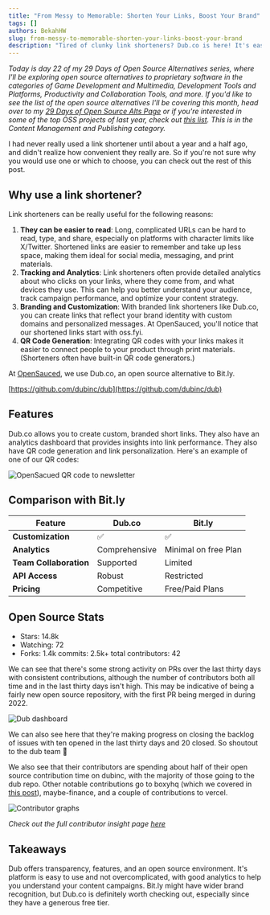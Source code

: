 ```yaml
---
title: "From Messy to Memorable: Shorten Your Links, Boost Your Brand"
tags: []
authors: BekahHW
slug: from-messy-to-memorable-shorten-your-links-boost-your-brand
description: "Tired of clunky link shorteners? Dub.co is here! It's easy to use, packed with features, and totally open source. "
---
```


*Today is day 22 of my 29 Days of Open Source Alternatives series, where I'll be exploring open source alternatives to proprietary software in the categories of Game Development and Multimedia, Development Tools and Platforms, Productivity and Collaboration Tools, and more. If you'd like to see the list of the open source alternatives I'll be covering this month, head over to my [29 Days of Open Source Alts Page](https://oss.fyi/oss-alts) or if you're interested in some of the top OSS projects of last year, check out [this list](https://oss.fyi/top-oss-2023). This is in the Content Management and Publishing category.*

I had never really used a link shortener until about a year and a half ago, and didn't realize how convenient they really are. So if you're not sure why you would use one or which to choose, you can check out the rest of this post.

<!-- truncate -->

## Why use a link shortener?

Link shorteners can be really useful for the following reasons:

1. **They can be easier to read**:  Long, complicated URLs can be hard to read, type, and share, especially on platforms with character limits like X/Twitter. Shortened links are easier to remember and take up less space, making them ideal for social media, messaging, and print materials.
2. **Tracking and Analytics**: Link shorteners often provide detailed analytics about who clicks on your links, where they come from, and what devices they use. This can help you better understand your audience, track campaign performance, and optimize your content strategy.
3. **Branding and Customization**: With branded link shorteners like Dub.co, you can create links that reflect your brand identity with custom domains and personalized messages. At OpenSauced, you'll notice that our shortened links start with oss.fyi.
4. **QR Code Generation**: Integrating QR codes with your links makes it easier to connect people  to your product through print materials. (Shorteners often have built-in QR code generators.)

At [OpenSauced](https://opensauced.pizza/), we use Dub.co, an open source alternative to Bit.ly.

[https://github.com/dubinc/dub](https://github.com/dubinc/dub)

## Features

Dub.co allows you to create custom, branded short links. They also have an analytics dashboard that provides insights into link performance. They also have QR code generation and link personalization. Here's an example of one of our QR codes:

![OpenSacued QR code to newsletter](https://dev-to-uploads.s3.amazonaws.com/uploads/articles/r6b35q3mfwb878zh0yvx.png)

## Comparison with Bit.ly

| Feature               | Dub.co            | Bit.ly              |
|-----------------------|-------------------|---------------------|
| **Customization**     | :white_check_mark:       | :white_check_mark:           |
| **Analytics**         | Comprehensive     | Minimal on free Plan  |
| **Team Collaboration**| Supported         | Limited             |
| **API Access**        | Robust            | Restricted          |
| **Pricing**           | Competitive       | Free/Paid Plans     |

## Open Source Stats

- Stars: 14.8k
- Watching: 72
- Forks: 1.4k
commits: 2.5k+
total contributors: 42

We can see that there's some strong activity on PRs over the last thirty days with consistent contributions, although the number of contributors both all time and in the last thirty days isn't high. This may be indicative of being a fairly new open source repository, with the first PR being merged in during 2022.

![Dub dashboard](https://dev-to-uploads.s3.amazonaws.com/uploads/articles/y3ycyw9onk480s98u79m.png)

We can also see here that they're making progress on closing the backlog of issues with ten opened in the last thirty days and 20 closed. So shoutout to the dub team :tada:

We also see that their contributors are spending about half of their open source contribution time on dubinc, with the majority of those going to the dub repo. Other notable contributions go to boxyhq (which we covered in [this post](https://dev.to/opensauced/development-tools-and-platforms-open-source-saas-and-boxyhq-383e)), maybe-finance, and a couple of contributions to vercel.

![Contributor graphs](https://dev-to-uploads.s3.amazonaws.com/uploads/articles/d1e4nxyfxk3il3yaiegx.png)

*Check out the full contributor insight page [here](https://oss.fyi/dub)*

## Takeaways

Dub offers transparency, features, and an open source environment. It's platform is easy to use and not overcomplicated, with good analytics to help you understand your content campaigns. Bit.ly might have wider brand recognition, but Dub.co is definitely worth checking out, especially since they have a generous free tier.
